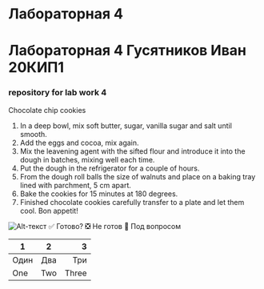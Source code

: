 # Лабораторная 4
# Лабораторная 4 Гусятников Иван 20КИП1
### repository for lab work 4 

Chocolate chip cookies
1. In a deep bowl, mix soft butter, sugar, vanilla sugar and salt until smooth.
2. Add the eggs and cocoa, mix again.
3. Mix the leavening agent with the sifted flour and introduce it into the dough in batches, mixing well each time.
4. Put the dough in the refrigerator for a couple of hours.
5. From the dough roll balls the size of walnuts and place on a baking tray lined with parchment, 5 cm apart.
6. Bake the cookies for 15 minutes at 180 degrees.
7. Finished chocolate cookies carefully transfer to a plate and let them cool.
Bon appetit!

![Alt-текст](https://cs10.pikabu.ru/post_img/big/2019/11/27/10/1574873982118078973.jpg "Пора мыть жопу")
:white_check_mark: Готово?
:negative_squared_cross_mark: Не готов
:black_square_button: Под вопросом 

| 1 | 2 | 3 |
|----------------|:---------:|----------------:|
| Один | Два | Три |
| One | Two | Three |
